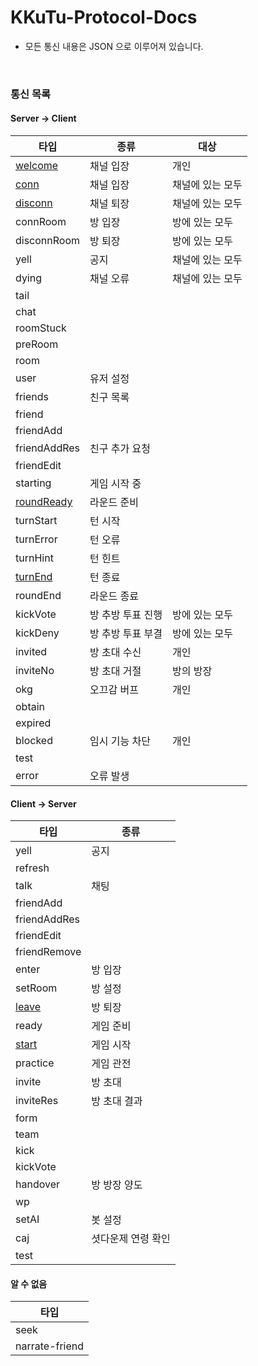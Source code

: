 # KKuTu-Protocol-Docs
* 모든 통신 내용은 JSON 으로 이루어져 있습니다.

<br>

<!--
편집시 안내 사항
※ 통신 목록에 존재하는 타입별로 .md 파일을 생성하여 링크를 걸어주세요.
※ 테이블 작성은 http://www.tablesgenerator.com/markdown_tables 를 이용하면, 쉽게 가능합니다.
-->
### 통신 목록
#### Server -> Client

| 타입                                              | 종류              | 대상             |
|---------------------------------------------------|-------------------|------------------|
| [welcome](/Server%20to%20Client/welcome.md)       | 채널 입장         | 개인             |
| [conn](/Server%20to%20Client/conn.md)             | 채널 입장         | 채널에 있는 모두 |
| [disconn](/Server%20to%20Client/disconn.md)       | 채널 퇴장         | 채널에 있는 모두 |
| connRoom                                          | 방 입장           | 방에 있는 모두   |
| disconnRoom                                       | 방 퇴장           | 방에 있는 모두   |
| yell                                              | 공지              | 채널에 있는 모두 |
| dying                                             | 채널 오류         | 채널에 있는 모두 |
| tail                                              |                   |                  |
| chat                                              |                   |                  |
| roomStuck                                         |                   |                  |
| preRoom                                           |                   |                  |
| room                                              |                   |                  |
| user                                              | 유저 설정         |                  |
| friends                                           | 친구 목록         |                  |
| friend                                            |                   |                  |
| friendAdd                                         |                   |                  |
| friendAddRes                                      | 친구 추가 요청    |                  |
| friendEdit                                        |                   |                  |
| starting                                          | 게임 시작 중      |                  |
| [roundReady](/Server%20to%20Client/roundReady.md) | 라운드 준비       |                  |
| turnStart                                         | 턴 시작           |                  |
| turnError                                         | 턴 오류           |                  |
| turnHint                                          | 턴 힌트           |                  |
| [turnEnd](/Server%20to%20Client/turnEnd.md)       | 턴 종료           |                  |
| roundEnd                                          | 라운드 종료       |                  |
| kickVote                                          | 방 추방 투표 진행 | 방에 있는 모두   |
| kickDeny                                          | 방 추방 투표 부결 | 방에 있는 모두   |
| invited                                           | 방 초대 수신      | 개인             |
| inviteNo                                          | 방 초대 거절      | 방의 방장        |
| okg                                               | 오끄감 버프       | 개인             |
| obtain                                            |                   |                  |
| expired                                           |                   |                  |
| blocked                                           | 임시 기능 차단    | 개인             |
| test                                              |                   |                  |
| error                                             | 오류 발생         |                  |

#### Client -> Server

| 타입                                    | 종류               |
|-----------------------------------------|--------------------|
| yell                                    | 공지               |
| refresh                                 |                    |
| talk                                    | 채팅               |
| friendAdd                               |                    |
| friendAddRes                            |                    |
| friendEdit                              |                    |
| friendRemove                            |                    |
| enter                                   | 방 입장            |
| setRoom                                 | 방 설정            |
| [leave](/Client%20to%20Server/leave.md) | 방 퇴장            |
| ready                                   | 게임 준비          |
| [start](/Client%20to%20Server/start.md) | 게임 시작          |
| practice                                | 게임 관전          |
| invite                                  | 방 초대            |
| inviteRes                               | 방 초대 결과       |
| form                                    |                    |
| team                                    |                    |
| kick                                    |                    |
| kickVote                                |                    |
| handover                                | 방 방장 양도       |
| wp                                      |                    |
| setAI                                   | 봇 설정            |
| caj                                     | 셧다운제 연령 확인 |
| test                                    |                    |

#### 알 수 없음

| 타입           |
|----------------|
| seek           |
| narrate-friend |
